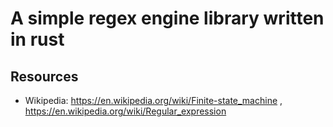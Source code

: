 # A simple regex engine library written in rust

## Resources
- Wikipedia: https://en.wikipedia.org/wiki/Finite-state_machine , https://en.wikipedia.org/wiki/Regular_expression
